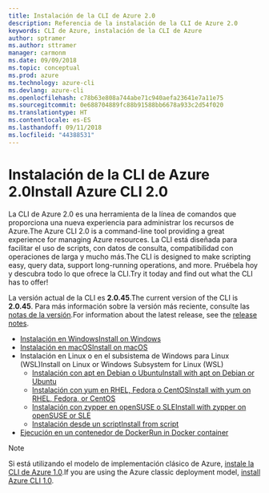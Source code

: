 ```yaml
---
title: Instalación de la CLI de Azure 2.0
description: Referencia de la instalación de la CLI de Azure 2.0
keywords: CLI de Azure, instalación de la CLI de Azure
author: sptramer
ms.author: sttramer
manager: carmonm
ms.date: 09/09/2018
ms.topic: conceptual
ms.prod: azure
ms.technology: azure-cli
ms.devlang: azure-cli
ms.openlocfilehash: c78b63e808a744abe71c940aefa23641e7a11e75
ms.sourcegitcommit: 0e688704889fc88b91588bb6678a933c2d54f020
ms.translationtype: HT
ms.contentlocale: es-ES
ms.lasthandoff: 09/11/2018
ms.locfileid: "44388531"
---
```

# <a name="install-azure-cli-20"></a><span data-ttu-id="50cb8-104">Instalación de la CLI de Azure 2.0</span><span class="sxs-lookup"><span data-stu-id="50cb8-104">Install Azure CLI 2.0</span></span>

<span data-ttu-id="50cb8-105">La CLI de Azure 2.0 es una herramienta de la línea de comandos que proporciona una nueva experiencia para administrar los recursos de Azure.</span><span class="sxs-lookup"><span data-stu-id="50cb8-105">The Azure CLI 2.0 is a command-line tool providing a great experience for managing Azure resources.</span></span> <span data-ttu-id="50cb8-106">La CLI está diseñada para facilitar el uso de scripts, con datos de consulta, compatibilidad con operaciones de larga y mucho más.</span><span class="sxs-lookup"><span data-stu-id="50cb8-106">The CLI is designed to make scripting easy, query data, support long-running operations, and more.</span></span> <span data-ttu-id="50cb8-107">Pruébela hoy y descubra todo lo que ofrece la CLI.</span><span class="sxs-lookup"><span data-stu-id="50cb8-107">Try it today and find out what the CLI has to offer!</span></span>

<span data-ttu-id="50cb8-108">La versión actual de la CLI es __2.0.45__.</span><span class="sxs-lookup"><span data-stu-id="50cb8-108">The current version of the CLI is __2.0.45__.</span></span> <span data-ttu-id="50cb8-109">Para más información sobre la versión más reciente, consulte las [notas de la versión](release-notes-azure-cli.md).</span><span class="sxs-lookup"><span data-stu-id="50cb8-109">For information about the latest release, see the [release notes](release-notes-azure-cli.md).</span></span>

* [<span data-ttu-id="50cb8-110">Instalación en Windows</span><span class="sxs-lookup"><span data-stu-id="50cb8-110">Install on Windows</span></span>](install-azure-cli-windows.md)
* [<span data-ttu-id="50cb8-111">Instalación en macOS</span><span class="sxs-lookup"><span data-stu-id="50cb8-111">Install on macOS</span></span>](install-azure-cli-macos.md)
* <span data-ttu-id="50cb8-112">Instalación en Linux o en el subsistema de Windows para Linux (WSL)</span><span class="sxs-lookup"><span data-stu-id="50cb8-112">Install on Linux or Windows Subsystem for Linux (WSL)</span></span>
  * [<span data-ttu-id="50cb8-113">Instalación con apt en Debian o Ubuntu</span><span class="sxs-lookup"><span data-stu-id="50cb8-113">Install with apt on Debian or Ubuntu</span></span>](install-azure-cli-apt.md)
  * [<span data-ttu-id="50cb8-114">Instalación con yum en RHEL, Fedora o CentOS</span><span class="sxs-lookup"><span data-stu-id="50cb8-114">Install with yum on RHEL, Fedora, or CentOS</span></span>](install-azure-cli-yum.md)
  * [<span data-ttu-id="50cb8-115">Instalación con zypper en openSUSE o SLE</span><span class="sxs-lookup"><span data-stu-id="50cb8-115">Install with zypper on openSUSE or SLE</span></span>](install-azure-cli-zypper.md)
  * [<span data-ttu-id="50cb8-116">Instalación desde un script</span><span class="sxs-lookup"><span data-stu-id="50cb8-116">Install from script</span></span>](install-azure-cli-linux.md)
* [<span data-ttu-id="50cb8-117">Ejecución en un contenedor de Docker</span><span class="sxs-lookup"><span data-stu-id="50cb8-117">Run in Docker container</span></span>](run-azure-cli-docker.md)

> [!NOTE]
> <span data-ttu-id="50cb8-118">Si está utilizando el modelo de implementación clásico de Azure, [instale la CLI de Azure 1.0](install-cli-version-1.0.md).</span><span class="sxs-lookup"><span data-stu-id="50cb8-118">If you are using the Azure classic deployment model, [install Azure CLI 1.0](install-cli-version-1.0.md).</span></span>
